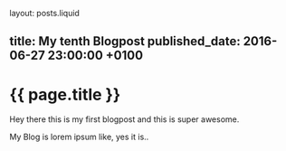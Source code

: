 layout: posts.liquid

title:   My tenth Blogpost
published_date:    2016-06-27 23:00:00 +0100
---
# {{ page.title }}

Hey there this is my first blogpost and this is super awesome.

My Blog is lorem ipsum like, yes it is..
